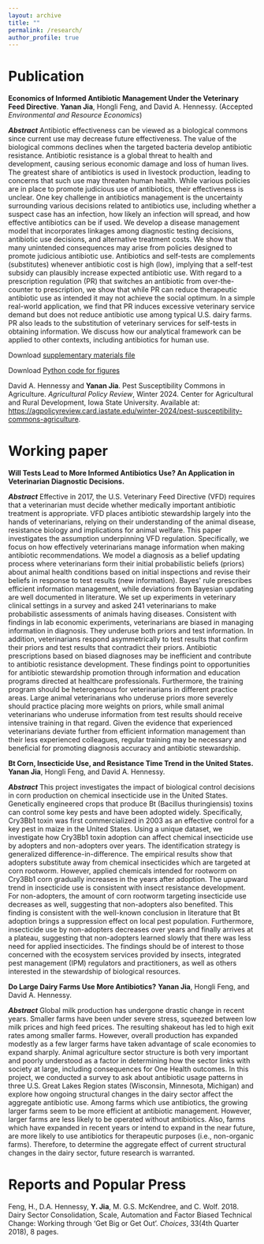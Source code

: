 ```yaml
---
layout: archive
title: ""
permalink: /research/
author_profile: true
---
```

# Publication
**Economics of Informed Antibiotic Management Under the Veterinary Feed Directive**. **Yanan Jia**, Hongli Feng, and David A. Hennessy. (Accepted *Environmental and Resource Economics*)

***Abstract*** Antibiotic effectiveness can be viewed as a biological commons since current use may decrease future effectiveness. The value of the biological commons declines when the targeted bacteria develop antibiotic resistance. Antibiotic resistance is a global threat to health and development, causing serious economic damage and loss of human lives. The greatest share of antibiotics is used in livestock production, leading to concerns that such use may threaten human health. While various policies are in place to promote judicious use of antibiotics, their effectiveness is unclear. One key challenge in antibiotics management is the uncertainty surrounding various decisions related to antibiotics use, including whether a suspect case has an infection, how likely an infection will spread, and how effective antibiotics can be if used. We develop a disease management model that incorporates linkages among diagnostic testing decisions, antibiotic use decisions, and alternative treatment costs. We show that many unintended consequences may arise from policies designed to promote judicious antibiotic use. Antibiotics and self-tests are complements (substitutes) whenever antibiotic cost is high (low), implying that a self-test subsidy can plausibly increase expected antibiotic use. With regard to a prescription regulation (PR) that switches an antibiotic from over-the-counter to prescription, we show that while PR can reduce therapeutic antibiotic use as intended it may not achieve the social optimum. In a simple real-world application, we find that PR induces excessive veterinary service demand but does not reduce antibiotic use among typical U.S. dairy farms. PR also leads to the substitution of veterinary services for self-tests in obtaining information. We discuss how our analytical framework can be applied to other contexts, including antibiotics for human use.

Download [supplementary materials file](/files/Revised_supplementary_materials.pdf)

Download [Python code for figures](/files/Python_code.zip)


David A. Hennessy and **Yanan Jia**. Pest Susceptibility Commons in Agriculture. *Agricultural Policy Review*, Winter 2024. Center for Agricultural and Rural Development, Iowa State University. Available at: https://agpolicyreview.card.iastate.edu/winter-2024/pest-susceptibility-commons-agriculture.

# Working paper
**Will Tests Lead to More Informed Antibiotics Use? An Application in Veterinarian Diagnostic Decisions.**

***Abstract*** Effective in 2017, the U.S. Veterinary Feed Directive (VFD) requires that a veterinarian must decide whether medically important antibiotic treatment is appropriate. VFD places antibiotic stewardship largely into the hands of veterinarians, relying on their understanding of the animal disease, resistance biology and implications for animal welfare. This paper investigates the assumption underpinning VFD regulation. Specifically, we focus on how effectively veterinarians manage information when making antibiotic recommendations. We model a diagnosis as a belief updating process where veterinarians form their initial probabilistic beliefs (priors) about animal health conditions based on initial inspections and revise their beliefs in response to test results (new information). Bayes' rule prescribes efficient information management, while deviations from Bayesian updating are well documented in literature. We set up experiments in veterinary clinical settings in a survey and asked 241 veterinarians to make probabilistic assessments of animals having diseases. Consistent with findings in lab economic experiments, veterinarians are biased in managing information in diagnosis. They underuse both priors and test information. In addition, veterinarians respond asymmetrically to test results that confirm their priors and test results that contradict their priors. Antibiotic prescriptions based on biased diagnoses may be inefficient and contribute to antibiotic resistance development. These findings point to opportunities for antibiotic stewardship promotion through information and education programs directed at healthcare professionals. Furthermore, the training program should be heterogenous for veterinarians in different practice areas. Large animal veterinarians who underuse priors more severely should practice placing more weights on priors, while small animal veterinarians who underuse information from test results should receive intensive training in that regard. Given the evidence that experienced veterinarians deviate further from efficient information management than their less experienced colleagues, regular training may be necessary and beneficial for promoting diagnosis accuracy and antibiotic stewardship. 


**Bt Corn, Insecticide Use, and Resistance Time Trend in the United States.** **Yanan Jia**, Hongli Feng, and David A. Hennessy.

***Abstract*** This project investigates the impact of biological control decisions in corn production on chemical insecticide use in the United States. Genetically engineered crops that produce Bt (Bacillus thuringiensis) toxins can control some key pests and have been adopted widely. Specifically, Cry3Bb1 toxin was first commercialized in 2003 as an effective control for a key pest in maize in the United States. Using a unique dataset, we investigate how Cry3Bb1 toxin adoption can affect chemical insecticide use by adopters and non-adopters over years. The identification strategy is generalized difference-in-difference. The empirical results show that adopters substitute away from chemical insecticides which are targeted at corn rootworm. However, applied chemicals intended for rootworm on Cry3Bb1 corn gradually increases in the years after adoption. The upward trend in insecticide use is consistent with insect resistance development. For non-adopters, the amount of corn rootworm targeting insecticide use decreases as well, suggesting that non-adopters also benefited. This finding is consistent with the well-known conclusion in literature that Bt adoption brings a suppression effect on local pest population. Furthermore, insecticide use by non-adopters decreases over years and finally arrives at a plateau, suggesting that non-adopters learned slowly that there was less need for applied insecticides. The findings should be of interest to those concerned with the ecosystem services provided by insects, integrated pest management (IPM) regulators and practitioners, as well as others interested in the stewardship of biological resources.


**Do Large Dairy Farms Use More Antibiotics?** **Yanan Jia**, Hongli Feng, and David A. Hennessy.

***Abstract*** Global milk production has undergone drastic change in recent years. Smaller farms have been under severe stress, squeezed between low milk prices and high feed prices. The resulting shakeout has led to high exit rates among smaller farms. However, overall production has expanded modestly as a few larger farms have taken advantage of scale economies to expand sharply. Animal agriculture sector structure is both very important and poorly understood as a factor in determining how the sector links with society at large, including consequences for One Health outcomes. In this project, we conducted a survey to ask about antibiotic usage patterns in three U.S. Great Lakes Region states (Wisconsin, Minnesota, Michigan) and explore how ongoing structural changes in the dairy sector affect the aggregate antibiotic use. Among farms which use antibiotics, the growing larger farms seem to be more efficient at antibiotic management. However, larger farms are less likely to be operated without antibiotics. Also, farms which have expanded in recent years or intend to expand in the near future, are more likely to use antibiotics for therapeutic purposes (i.e., non-organic farms). Therefore, to determine the aggregate effect of current structural changes in the dairy sector, future research is warranted.

# Reports and Popular Press
Feng, H., D.A. Hennessy, **Y. Jia**, M. G.S. McKendree, and C. Wolf. 2018. Dairy Sector Consolidation, Scale, Automation and Factor Biased Technical Change: Working through ‘Get Big or Get Out’. *Choices*, 33(4th Quarter 2018), 8 pages.
